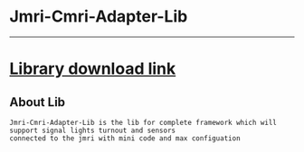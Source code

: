 # Jmri-Cmri-Adapter-Lib

---

# <a href="https://github.com/adarshkumarsingh83/Jmri-Cmri-Adapter-Lib/archive/main.zip"> Library download link </a>

## About Lib 
```
Jmri-Cmri-Adapter-Lib is the lib for complete framework which will support signal lights turnout and sensors 
connected to the jmri with mini code and max configuation 

```

